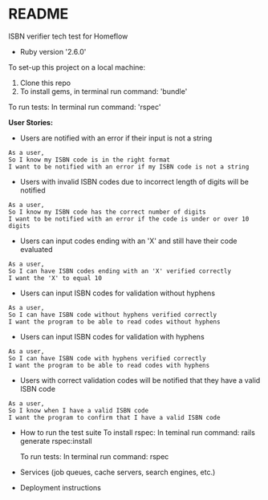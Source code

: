 # README
ISBN verifier tech test for Homeflow

* Ruby version '2.6.0'


To set-up this project on a local machine:
1) Clone this repo
2) To install gems, in terminal run command:
   'bundle'


To run tests:
In terminal run command:
 'rspec'


**User Stories:**

* Users are notified with an error if their input is not a string

```
As a user,
So I know my ISBN code is in the right format
I want to be notified with an error if my ISBN code is not a string
```
* Users with invalid ISBN codes due to incorrect length of digits will be notified

```
As a user,
So I know my ISBN code has the correct number of digits
I want to be notified with an error if the code is under or over 10 digits
```

* Users can input codes ending with an 'X' and still have their code evaluated

```
As a user,
So I can have ISBN codes ending with an 'X' verified correctly
I want the 'X' to equal 10
```

* Users can input ISBN codes for validation without hyphens

```
As a user,
So I can have ISBN code without hyphens verified correctly
I want the program to be able to read codes without hyphens
```

* Users can input ISBN codes for validation with hyphens

```
As a user,
So I can have ISBN code with hyphens verified correctly
I want the program to be able to read codes with hyphens
```

* Users with correct validation codes will be notified that they have a valid ISBN code

```
As a user,
So I know when I have a valid ISBN code
I want the program to confirm that I have a valid ISBN code
```




* How to run the test suite
  To install rspec:
  In teminal run command:
  rails generate rspec:install

  To run tests:
  In terminal run command:
  rspec

* Services (job queues, cache servers, search engines, etc.)

* Deployment instructions
